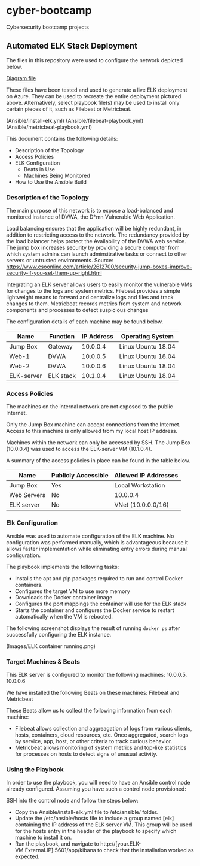 # cyber-bootcamp
Cybersecurity bootcamp projects
## Automated ELK Stack Deployment

The files in this repository were used to configure the network depicted below.

 [Diagram file](https://github.com/mbwaddell/cyber-bootcamp/blob/main/Diagrams/Virtual%20Network%20%2B%20ELK-server_BW.drawio.png)

These files have been tested and used to generate a live ELK deployment on Azure. They can be used to recreate the entire deployment pictured above. Alternatively, select playbook file(s) may be used to install only certain pieces of it, such as Filebeat or Metricbeat.

(Ansible/install-elk.yml)
(Ansible/filebeat-playbook.yml)
(Ansible/metricbeat-playbook.yml)

This document contains the following details:
- Description of the Topology
- Access Policies
- ELK Configuration
  - Beats in Use
  - Machines Being Monitored
- How to Use the Ansible Build


### Description of the Topology

The main purpose of this network is to expose a load-balanced and monitored instance of DVWA, the D*mn Vulnerable Web Application.

Load balancing ensures that the application will be highly redundant, in addition to restricting access to the network.
The redundancy provided by the load balancer helps protect the Availability of the DVWA web service. The jump box increases security by providing a secure computer from which system admins can launch adminsitrative tasks or connect to other servers or untrusted environments.
    Source: https://www.csoonline.com/article/2612700/security-jump-boxes-improve-security-if-you-set-them-up-right.html

Integrating an ELK server allows users to easily monitor the vulnerable VMs for changes to the logs and system metrics.
Filebeat provides a simple lightweight means to forward and centralize logs and files and track changes to them.
Metricbeat records metrics from system and network components and processes to detect suspicious changes

The configuration details of each machine may be found below.

| Name       | Function  | IP Address | Operating System   |
|------------|-----------|------------|--------------------|
| Jump Box   | Gateway   | 10.0.0.4   | Linux Ubuntu 18.04 |
| Web-1      | DVWA      | 10.0.0.5   | Linux Ubuntu 18.04 |
| Web-2      | DVWA      | 10.0.0.6   | Linux Ubuntu 18.04 |
| ELK-server | ELK stack | 10.1.0.4   | Linux Ubuntu 18.04 |

### Access Policies

The machines on the internal network are not exposed to the public Internet. 

Only the Jump Box machine can accept connections from the Internet. Access to this machine is only allowed from my local host IP address.

Machines within the network can only be accessed by SSH.
The Jump Box (10.0.0.4) was used to access the ELK-server VM (10.1.0.4).

A summary of the access policies in place can be found in the table below.

| Name        | Publicly Accessible | Allowed IP Addresses |
|-------------|---------------------|----------------------|
| Jump Box    | Yes                 | Local Workstation    |
| Web Servers | No                  | 10.0.0.4             |
| ELK server  | No                  | VNet (10.0.0.0/16)   |

### Elk Configuration

Ansible was used to automate configuration of the ELK machine. No configuration was performed manually, which is advantageous because it allows faster implementation while eliminating entry errors during manual configuration.

The playbook implements the following tasks:
- Installs the apt and pip packages required to run and control Docker containers.
- Configures the target VM to use more memory
- Downloads the Docker container image
- Configures the port mappings the container will use for the ELK stack
- Starts the container and configures the Docker service to restart automatically when the VM is rebooted.

The following screenshot displays the result of running `docker ps` after successfully configuring the ELK instance.

(Images/ELK container running.png)

### Target Machines & Beats
This ELK server is configured to monitor the following machines:
10.0.0.5, 10.0.0.6

We have installed the following Beats on these machines:
Filebeat and Metricbeat

These Beats allow us to collect the following information from each machine:
- Filebeat allows collection and aggreagation of logs from various clients, hosts, containers, cloud resources, etc.  Once aggregated, search   logs by service, app, host, or other criteria to track curious behavior.
- Metricbeat allows monitoring of system metrics and top-like statistics for processes on hosts to detect signs of unusual activity.

### Using the Playbook
In order to use the playbook, you will need to have an Ansible control node already configured. Assuming you have such a control node provisioned: 

SSH into the control node and follow the steps below:
- Copy the Ansible/install-elk.yml file to /etc/ansible/ folder.
- Update the /etc/ansible/hosts file to include a group named [elk] containing the IP address of the ELK server VM. This group will be used for the hosts entry in the header of the playbook to specify which machine to install it on.
- Run the playbook, and navigate to http://[your.ELK-VM.External.IP]:5601/app/kibana to check that the installation worked as expected.
